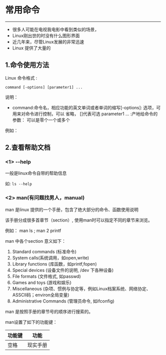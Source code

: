 # 常用命令

---



* 很多人可能在电视我电影中看到类似的场景，
* Linux刚出世的时没有什么图形界面
* 近几年来，尽管Linux发展的非常迅速
* Linux 提供了大量的 

## 1.命令使用方法

Linux 命令格式 :



```
command [-options] [parameter1] ...
```

说明：

* command:命令名，相应功能的英文单词或者单词的缩写\[-options\]: 选项，可用来对命令进行控制，可以 省略， \[\]代表可选 parameter1 ... :产地给命令的参数： 可以是零个一个或多个



例如：

## 2.查看帮助文档

### &lt;1&gt; --help 

一般是linux命令自带的帮助信息

如: `ls --help` 



### &lt;2&gt; man\(有问题找男人，manual\)

man 是linux 提供的一个手册，包含了绝大部分的命令、函数使用说明

该手册分成很多首章节（section）, 使用man时可以指定不同的章节来浏览。



例如： man ls ; man 2 printf

man 中各个section 意义如下：

1. Standard commands \(标准命令\)
2. System calls\(系统调用，如open,write\)
3. Library functions \(库函数，如printf,fopen\)
4. Special devices \(设备文件的说明, /dev 下各种设备\)
5. File formats \(文件格式, 如passwd\)
6. Games and toys \(游戏和娱乐\)
7. Miscellaneous \(杂项、惯例与协定等，例如Linux档案系统、网络协定、ASSCII码；environ全局变量\)
8. Administrative Commands \(管理员命令, 如ifconfig\)

man 是按照手册的章节号的顺序进行搜索的。

man设置了如下的功能键：

| 功能键|功能| 
|-|-|
| 空格|现实手册| 



